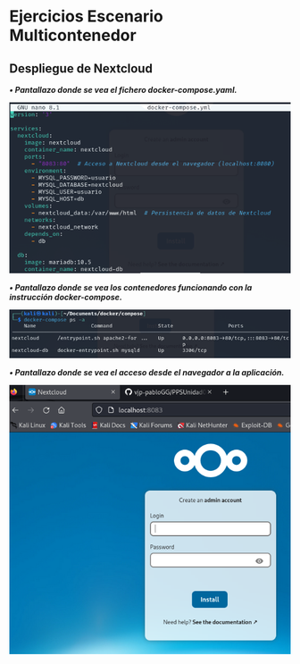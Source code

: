 <h1>Ejercicios Escenario Multicontenedor</h1>

<h2>Despliegue de Nextcloud</h2>

<b><i>• Pantallazo donde se vea el fichero docker-compose.yaml.

![](imagenes/multicontenedor/Cap2.png)

<b><i>• Pantallazo donde se vea los contenedores funcionando con la instrucción docker-compose.

![](imagenes/multicontenedor/Cap3.png)

<b><i>• Pantallazo donde se vea el acceso desde el navegador a la aplicación.


![](imagenes/multicontenedor/Cap1.png)
